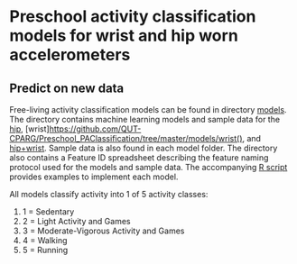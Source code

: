 # Preschool activity classification models for wrist and hip worn accelerometers

## Predict on new data
Free-living activity classification models can be found in directory [models](https://github.com/QUT-CPARG/Preschool_PAClassification/tree/master/models). The directory contains
machine learning models and sample data for the [hip](https://github.com/QUT-CPARG/Preschool_PAClassification/tree/master/models/hip), [wrist]https://github.com/QUT-CPARG/Preschool_PAClassification/tree/master/models/wrist(), and [hip+wrist](https://github.com/QUT-CPARG/Preschool_PAClassification/tree/master/models/hip%2Bwrist). Sample data is also found in each model folder. The directory also contains a Feature ID spreadsheet
describing the feature naming protocol used for the models and sample data.  The accompanying [R script](https://github.com/MA-QUT/Preschool_EE_Models_PLOS_One/blob/master/predict%20on%20new%20data.R) provides examples to implement each model.  
  
All models classify activity into 1 of 5 activity classes:
1. 1 = Sedentary
2. 2 = Light Activity and Games
3. 3 = Moderate-Vigorous Activity and Games
4. 4 = Walking
5. 5 = Running  

